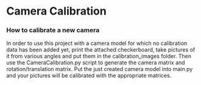 # Camera Calibration

### How to calibrate a new camera

In order to use this project with a camera model for which no calibration data has been added yet, print the attached checkerboard, take pictures of it from various angles and put them in the calibration_images folder.
Then use the CameraCalibration.py script to generate the camera matrix and rotation/translation matrix.
Put the just created camera model into main.py and your pictures will be calibrated with the appropriate matrices.